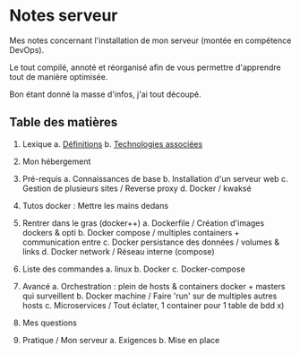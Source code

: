 
# Notes serveur

Mes notes concernant l'installation de mon serveur (montée en compétence DevOps).

Le tout compilé, annoté et réorganisé afin de vous permettre d'apprendre tout de manière optimisée.

Bon étant donné la masse d'infos, j'ai tout découpé.


## Table des matières

1. Lexique
	a. [Définitions](/docs/01-Lexique.md)
	b. [Technologies associées](/docs/01-Lexique.md#associations)
	
2. Mon hébergement

3. Pré-requis
	a. Connaissances de base
	b. Installation d'un serveur web
	c. Gestion de plusieurs sites / Reverse proxy
	d. Docker / kwaksé
	
4. Tutos docker : Mettre les mains dedans

5. Rentrer dans le gras (docker++)
	a. Dockerfile / Création d'images dockers & opti
	b. Docker compose / multiples containers + communication entre
	c. Docker persistance des données / volumes & links
	d. Docker network / Réseau interne (compose)

6. Liste des commandes
	a. linux
	b. Docker
	c. Docker-compose
	
7. Avancé
	a. Orchestration : plein de hosts & containers docker + masters qui surveillent
	b. Docker machine / Faire 'run' sur de multiples autres hosts
	c. Microservices / Tout éclater, 1 container pour 1 table de bdd x)

8. Mes questions

9. Pratique / Mon serveur
	a. Exigences
	b. Mise en place

